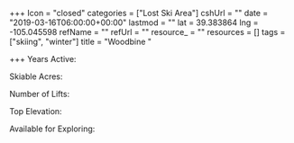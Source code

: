 +++
Icon = "closed"
categories = ["Lost Ski Area"]
cshUrl = ""
date = "2019-03-16T06:00:00+00:00"
lastmod = ""
lat = 39.383864
lng = -105.045598
refName = ""
refUrl = ""
resource_ = ""
resources = []
tags = ["skiing", "winter"]
title = "Woodbine "

+++
Years Active:

Skiable Acres:

Number of Lifts:

Top Elevation:

Available for Exploring: